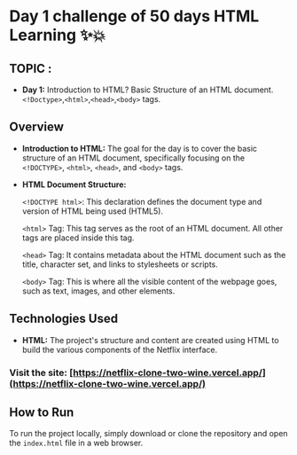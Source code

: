 # Day 1 challenge of 50 days HTML Learning ✨💥
## TOPIC :
- **Day 1:** Introduction to HTML? Basic Structure of an HTML document.`<!Doctype>`,`<html>`,`<head>`,`<body>` tags.



## Overview
- **Introduction to HTML:**  The goal for the day is to cover the basic structure of an HTML document, specifically focusing on the `<!DOCTYPE>`, `<html>`, `<head>`, and `<body>` tags.

 - **HTML Document Structure:** 
 
   `<!DOCTYPE html>`: This declaration defines the document type and version of HTML being used (HTML5).

   `<html>` Tag: This tag serves as the root of an HTML document. All other tags are placed inside this tag.

   `<head>` Tag: It contains metadata about the HTML document such as the title, character set, and links to stylesheets or scripts.

   `<body>` Tag: This is where all the visible content of the webpage goes, such as text, images, and other elements.



## Technologies Used

- **HTML:** The project's structure and content are created using HTML to build the various components of the Netflix interface.



### Visit the site: [https://netflix-clone-two-wine.vercel.app/](https://netflix-clone-two-wine.vercel.app/)


## How to Run

To run the project locally, simply download or clone the repository and open the `index.html` file in a web browser.


